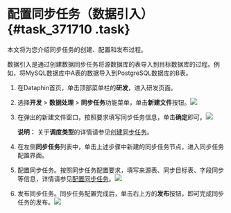 # 配置同步任务（数据引入） {#task_371710 .task}

本文将为您介绍同步任务的创建、配置和发布过程。

数据引入是通过创建数据同步任务将源数据库的表导入到目标数据库的过程。例如，将MySQL数据库中A表的数据导入到PostgreSQL数据库的B表。

1.  在Dataphin首页，单击顶部菜单栏的**研发**，进入研发页面。
2.  选择**开发** \> **数据处理** \> **同步任务**功能菜单，单击**新建文件**按钮。![](http://static-aliyun-doc.oss-cn-hangzhou.aliyuncs.com/assets/img/301853/155918042848016_zh-CN.png)


3.  在弹出的新建文件窗口，按照要求填写同步任务信息，单击**确定**即可。![](http://static-aliyun-doc.oss-cn-hangzhou.aliyuncs.com/assets/img/301853/155918042848017_zh-CN.png)

 

    **说明：** 关于**调度类型**的详情请参见[创建同步任务](../../../../cn.zh-CN/用户指南/数据引入/同步任务/创建同步任务.md#section_hcw_lz3_bhb)。

4.  在左侧**同步任务**列表中，单击上述步骤中新建的同步任务节点，进入同步任务配置界面。
5.  配置同步任务。按照同步任务配置要求，填写来源表、同步目标表、字段同步等信息，详情请参见[配置同步任务](../../../../cn.zh-CN/用户指南/数据引入/同步任务/创建同步任务.md#section_gqr_41j_bhb)。![](http://static-aliyun-doc.oss-cn-hangzhou.aliyuncs.com/assets/img/301853/155918042848018_zh-CN.png)


6.  发布同步任务。同步任务配置完成后，单击右上方的**发布**按钮，即可完成同步任务的发布。![](http://static-aliyun-doc.oss-cn-hangzhou.aliyuncs.com/assets/img/301853/155918042848019_zh-CN.png)



